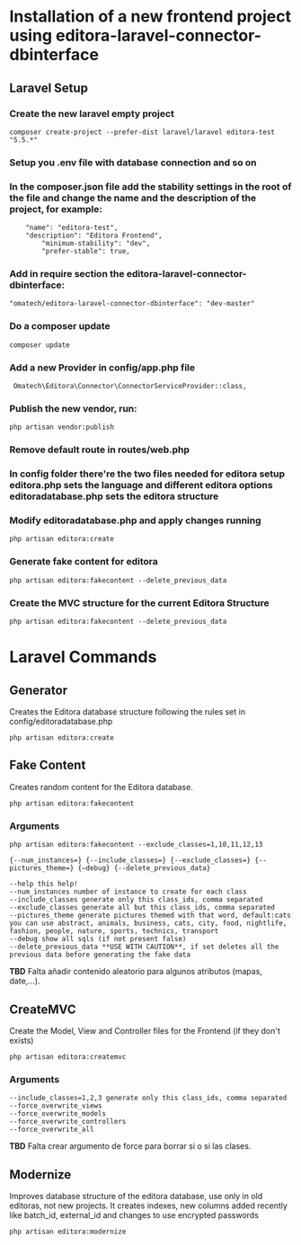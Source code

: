 # Installation of a new frontend project using editora-laravel-connector-dbinterface

## Laravel Setup

### Create the new laravel empty project

```
composer create-project --prefer-dist laravel/laravel editora-test "5.5.*"
```

### Setup you .env file with database connection and so on

### In the composer.json file add the stability settings in the root of the file and change the name and the description of the project, for example:

```
    "name": "editora-test",
    "description": "Editora Frontend",
		"minimum-stability": "dev",
		"prefer-stable": true,
```

### Add in require section the editora-laravel-connector-dbinterface: 

```
"omatech/editora-laravel-connector-dbinterface": "dev-master"
```

### Do a composer update

```
composer update
```

### Add a new Provider in config/app.php file
     Omatech\Editora\Connector\ConnectorServiceProvider::class,

### Publish the new vendor, run: 

```
php artisan vendor:publish
```

### Remove default route in routes/web.php

### In config folder there're the two files needed for editora setup editora.php sets the language and different editora options editoradatabase.php sets the editora structure 

### Modify editoradatabase.php and apply changes running

```
php artisan editora:create
```

### Generate fake content for editora

```
php artisan editora:fakecontent --delete_previous_data
```

### Create the MVC structure for the current Editora Structure

```
php artisan editora:fakecontent --delete_previous_data
```


# Laravel Commands

## Generator
Creates the Editora database structure following the rules set in config/editoradatabase.php

```
php artisan editora:create
```

## Fake Content
Creates random content for the Editora database. 

```
php artisan editora:fakecontent
```

### Arguments

```
php artisan editora:fakecontent --exclude_classes=1,10,11,12,13

{--num_instances=} {--include_classes=} {--exclude_classes=} {--pictures_theme=} {—debug} {--delete_previous_data}

--help this help!
--num_instances number of instance to create for each class
--include_classes generate only this class_ids, comma separated
--exclude_classes generate all but this class_ids, comma separated
--pictures_theme generate pictures themed with that word, default:cats you can use abstract, animals, business, cats, city, food, nightlife, fashion, people, nature, sports, technics, transport
--debug show all sqls (if not present false)
--delete_previous_data **USE WITH CAUTION**, if set deletes all the previous data before generating the fake data
```

**TBD**
Falta añadir contenido aleatorio para algunos atributos (mapas, date,...). 


## CreateMVC
Create the Model, View and Controller files for the Frontend (if they don't exists)

```
php artisan editora:createmvc
```

### Arguments

```
--include_classes=1,2,3 generate only this class_ids, comma separated
--force_overwrite_views
--force_overwrite_models
--force_overwrite_controllers
--force_overwrite_all
```

**TBD**
Falta crear argumento de force para borrar si o si las clases.


## Modernize
Improves database structure of the editora database, use only in old editoras, not new projects. It creates indexes, new columns added recently like batch_id, external_id and changes to use encrypted passwords

```
php artisan editora:modernize
```









